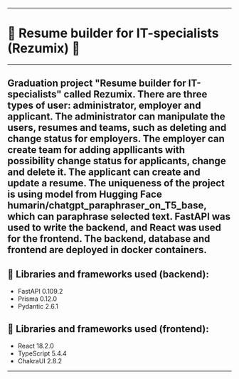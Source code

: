 ____

# :pencil: Resume builder for IT-specialists (Rezumix) :pencil:
____
## Graduation project "Resume builder for IT-specialists" called Rezumix. There are three types of user: administrator, employer and applicant. The administrator can manipulate the users, resumes and teams, such as deleting and change status for employers. The employer can create team for adding appllicants with possibility change status for applicants, change and delete it. The applicant can create and update a resume. The uniqueness of the project is using model from Hugging Face humarin/chatgpt_paraphraser_on_T5_base, which can paraphrase selected text. FastAPI was used to write the backend, and React was used for the frontend. The backend, database and frontend are deployed in docker containers.
## :toolbox: Libraries and frameworks used (backend):
* FastAPI 0.109.2
* Prisma 0.12.0
* Pydantic 2.6.1
## :toolbox: Libraries and frameworks used (frontend):
* React 18.2.0
* TypeScript 5.4.4
* ChakraUI 2.8.2
____
